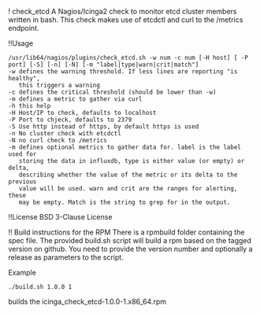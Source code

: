 ! check_etcd
A Nagios/Icinga2 check to monitor etcd cluster members written in bash.
This check makes use of etcdctl and curl to the /metrics endpoint.

!!Usage
```
/usr/lib64/nagios/plugins/check_etcd.sh -w num -c num [-H host] [ -P port] [-S] [-n] [-N] [-m "label|type|warn|crit|match"]
-w defines the warning threshold. If less lines are reporting "is healthy",
   this triggers a warning
-c defines the critical threshold (should be lower than -w)
-m defines a metric to gather via curl
-h this help
-H Host/IP to check, defaults to localhost
-P Port to chjeck, defaults to 2379
-S Use http instead of https, by default https is used
-n No cluster check with etcdctl
-N no curl check to /metrics
-m defines optional metrics to gather data for. label is the label used for
   storing the data in influxdb, type is either value (or empty) or delta,
   describing whether the value of the metric or its delta to the previous
   value will be used. warn and crit are the ranges for alerting, these
   may be empty. Match is the string to grep for in the output.
```

!!License
BSD 3-Clause License

!! Build instructions for the RPM
There is a rpmbuild folder containing the spec file. The provided build.sh
script will build a rpm based on the tagged version on github. You need to provide
the version number and optionally a release as parameters to the script.

Example
```
./build.sh 1.0.0 1
```
builds the icinga_check_etcd-1.0.0-1.x86_64.rpm